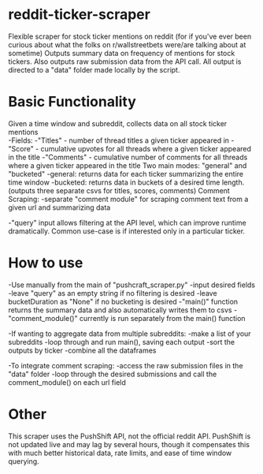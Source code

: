 # reddit-ticker-scraper
Flexible scraper for stock ticker mentions on reddit (for if you've ever been curious about what the folks on r/wallstreetbets were/are talking about at sometime)
Outputs summary data on frequency of mentions for stock tickers. Also outputs raw submission data from the API call. All output is directed to a "data" folder made locally by the script.

# Basic Functionality
Given a time window and subreddit, collects data on all stock ticker mentions <br>
 -Fields:
   -"Titles" - number of thread titles a given ticker appeared in
   -"Score" - cumulative upvotes for all threads where a given ticker appeared in the title
   -"Comments" - cumulative number of comments for all threads where a given ticker appeared in the title
Two main modes: "general" and "bucketed"
 -general: returns data for each ticker summarizing the entire time window
 -bucketed: returns data in buckets of a desired time length. (outputs three separate csvs for titles, scores, comments)
Comment Scraping:
  -separate "comment module" for scraping comment text from a given url and summarizing data

-"query" input allows filtering at the API level, which can improve runtime dramatically. Common use-case is if interested only in a particular ticker.

# How to use
-Use manually from the main of "pushcraft_scraper.py"
-input desired fields
  -leave "query" as an empty string if no filtering is desired
  -leave bucketDuration as "None" if no bucketing is desired
-"main()" function returns the summary data and also automatically writes them to csvs
-"comment_module()" currently is run separately from the main() function

-If wanting to aggregate data from multiple subreddits:
  -make a list of your subreddits
  -loop through and run main(), saving each output
  -sort the outputs by ticker
  -combine all the dataframes
  
 -To integrate comment scraping:
  -access the raw submission files in the "data" folder
  -loop through the desired submissions and call the comment_module() on each url field
  
  
# Other
This scraper uses the PushShift API, not the official reddit API. PushShift is not updated live and may lag by several hours, though it compensates this with much better historical data, rate limits, and ease of time window querying.
 
